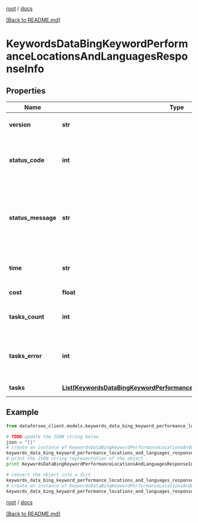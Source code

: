 [root](./../ "root") / [docs](./ "docs")

[[Back to README.md]](./../README.md "[Back to README.md]")

# KeywordsDataBingKeywordPerformanceLocationsAndLanguagesResponseInfo

## Properties

Name | Type | Description | Notes
------------ | ------------- | ------------- | -------------
**version** | **str** | the current version of the API | [optional]
**status_code** | **int** | general status code you can find the full list of the response codes here | [optional]
**status_message** | **str** | general informational message you can find the full list of general informational messages here | [optional]
**time** | **str** | total execution time, seconds | [optional]
**cost** | **float** | total tasks cost, USD | [optional]
**tasks_count** | **int** | the number of tasks in the tasks array | [optional]
**tasks_error** | **int** | the number of tasks in the tasks array returned with an error | [optional]
**tasks** | [**List[KeywordsDataBingKeywordPerformanceLocationsAndLanguagesTaskInfo]**](KeywordsDataBingKeywordPerformanceLocationsAndLanguagesTaskInfo.md) | array of tasks | [optional]

## Example

```python
from dataforseo_client.models.keywords_data_bing_keyword_performance_locations_and_languages_response_info import KeywordsDataBingKeywordPerformanceLocationsAndLanguagesResponseInfo

# TODO update the JSON string below
json = "{}"
# create an instance of KeywordsDataBingKeywordPerformanceLocationsAndLanguagesResponseInfo from a JSON string
keywords_data_bing_keyword_performance_locations_and_languages_response_info_instance = KeywordsDataBingKeywordPerformanceLocationsAndLanguagesResponseInfo.from_json(json)
# print the JSON string representation of the object
print KeywordsDataBingKeywordPerformanceLocationsAndLanguagesResponseInfo.to_json()

# convert the object into a dict
keywords_data_bing_keyword_performance_locations_and_languages_response_info_dict = keywords_data_bing_keyword_performance_locations_and_languages_response_info_instance.to_dict()
# create an instance of KeywordsDataBingKeywordPerformanceLocationsAndLanguagesResponseInfo from a dict
keywords_data_bing_keyword_performance_locations_and_languages_response_info_form_dict = keywords_data_bing_keyword_performance_locations_and_languages_response_info.from_dict(keywords_data_bing_keyword_performance_locations_and_languages_response_info_dict)
```

  

[root](./../ "root") / [docs](./ "docs")

[[Back to README.md]](./../README.md "[Back to README.md]")